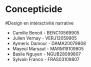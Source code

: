 # Concepticide

#Design en intéractivité narrative 

* Camille Benoit - BENC10569905
* Julien Vernay - VERJ12059905
* Aymeric Damour - DAMA20079808
* Mayeul Marsaut - MARM19109805
* Basile Nguyen - NGUB28099807
* Sylvain Franco - FRAS03109807

